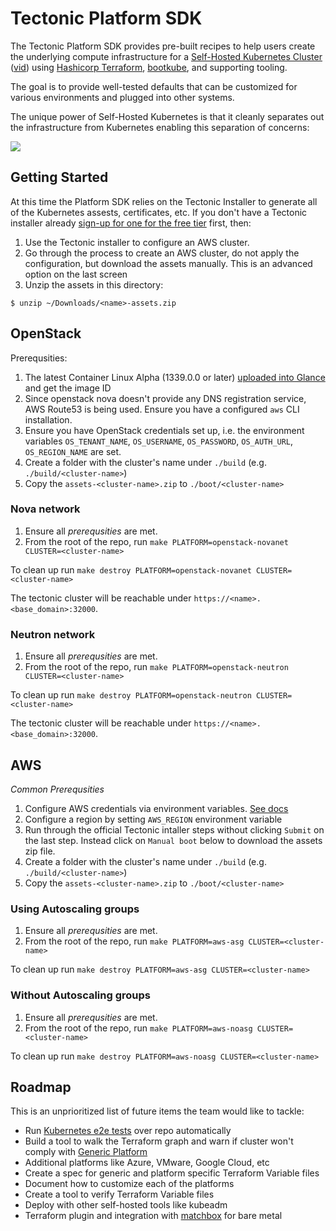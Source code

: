 # Tectonic Platform SDK

The Tectonic Platform SDK provides pre-built recipes to help users create the underlying compute infrastructure for a [Self-Hosted Kubernetes Cluster](https://github.com/kubernetes/community/blob/master/contributors/design-proposals/self-hosted-kubernetes.md) ([vid](https://coreos.com/blog/self-hosted-kubernetes.html)) using [Hashicorp Terraform](https://terraform.io), [bootkube](https://github.com/kubernetes-incubator/bootkube), and supporting tooling.

The goal is to provide well-tested defaults that can be customized for various environments and plugged into other systems.

The unique power of Self-Hosted Kubernetes is that it cleanly separates out the infrastructure from Kubernetes enabling this separation of concerns:

![](http://i.imgur.com/Gd9W7RR.gif)

## Getting Started

At this time the Platform SDK relies on the Tectonic Installer to generate all of the Kubernetes assests, certificates, etc. If you don't have a Tectonic installer already [sign-up for one for the free tier](https://coreos.com/tectonic) first, then:

1. Use the Tectonic installer to configure an AWS cluster.
2. Go through the process to create an AWS cluster, do not apply the configuration, but download the assets manually. This is an advanced option on the last screen
3. Unzip the assets in this directory:

```
$ unzip ~/Downloads/<name>-assets.zip
```

## OpenStack

Prerequsities:

1. The latest Container Linux Alpha (1339.0.0 or later) [uploaded into Glance](https://coreos.com/os/docs/latest/booting-on-openstack.html) and get the image ID
1. Since openstack nova doesn't provide any DNS registration service, AWS Route53 is being used.
Ensure you have a configured `aws` CLI installation.
1. Ensure you have OpenStack credentials set up, i.e. the environment variables `OS_TENANT_NAME`, `OS_USERNAME`, `OS_PASSWORD`, `OS_AUTH_URL`, `OS_REGION_NAME` are set.
1. Create a folder with the cluster's name under `./build` (e.g. `./build/<cluster-name>`)
1. Copy the `assets-<cluster-name>.zip` to `./boot/<cluster-name>`

### Nova network

1. Ensure all *prerequsities* are met.
1. From the root of the repo, run `make PLATFORM=openstack-novanet CLUSTER=<cluster-name>`

To clean up run `make destroy PLATFORM=openstack-novanet CLUSTER=<cluster-name>`

The tectonic cluster will be reachable under `https://<name>.<base_domain>:32000`.

### Neutron network

1. Ensure all *prerequsities* are met.
1. From the root of the repo, run `make PLATFORM=openstack-neutron CLUSTER=<cluster-name>`

To clean up run `make destroy PLATFORM=openstack-neutron CLUSTER=<cluster-name>`

The tectonic cluster will be reachable under `https://<name>.<base_domain>:32000`.

## AWS

*Common Prerequsities*

1. Configure AWS credentials via environment variables. 
[See docs](http://docs.aws.amazon.com/cli/latest/userguide/cli-chap-getting-started.html#cli-environment)
1. Configure a region by setting `AWS_REGION` environment variable
1. Run through the official Tectonic intaller steps without clicking `Submit` on the last step. 
Instead click on `Manual boot` below to download the assets zip file.
1. Create a folder with the cluster's name under `./build` (e.g. `./build/<cluster-name>`)
1. Copy the `assets-<cluster-name>.zip` to `./boot/<cluster-name>`

### Using Autoscaling groups

1. Ensure all *prerequsities* are met.
1. From the root of the repo, run `make PLATFORM=aws-asg CLUSTER=<cluster-name>`

To clean up run `make destroy PLATFORM=aws-asg CLUSTER=<cluster-name>`

### Without Autoscaling groups

1. Ensure all *prerequsities* are met.
1. From the root of the repo, run `make PLATFORM=aws-noasg CLUSTER=<cluster-name>`

To clean up run `make destroy PLATFORM=aws-noasg CLUSTER=<cluster-name>`

## Roadmap

This is an unprioritized list of future items the team would like to tackle:

- Run [Kubernetes e2e tests](https://github.com/coreos-inc/tectonic-platform-sdk/issues/6) over repo automatically
- Build a tool to walk the Terraform graph and warn if cluster won't comply with [Generic Platform](https://github.com/coreos-inc/tectonic-platform-sdk/blob/master/Documentation/generic-platform.md)
- Additional platforms like Azure, VMware, Google Cloud, etc
- Create a spec for generic and platform specific Terraform Variable files
- Document how to customize each of the platforms
- Create a tool to verify Terraform Variable files
- Deploy with other self-hosted tools like kubeadm
- Terraform plugin and integration with [matchbox](https://github.com/coreos/matchbox) for bare metal
